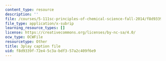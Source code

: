 ```yaml
---
content_type: resource
description: ''
file: /courses/5-111sc-principles-of-chemical-science-fall-2014/f8d9339f72e45c3abdf357a2c409f6e9_lLdPSLNxDqA.srt
file_type: application/x-subrip
learning_resource_types: []
license: https://creativecommons.org/licenses/by-nc-sa/4.0/
ocw_type: OCWFile
resourcetype: Other
title: 3play caption file
uid: f8d9339f-72e4-5c3a-bdf3-57a2c409f6e9
---
```

